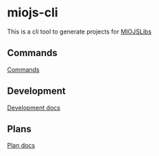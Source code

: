 # miojs-cli

This is a cli tool to generate projects for [MIOJSLibs](https://github.com/miolabs/MIOJSLibs)

## Commands

[Commands](./commands.md)

## Development

[Development docs](./development.md)

## Plans

[Plan docs](./plans.md)